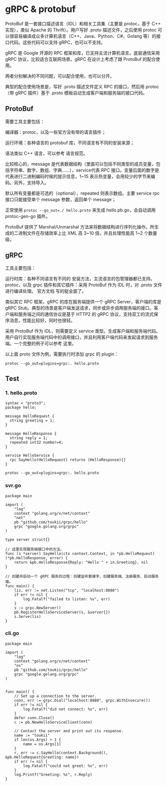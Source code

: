 # gRPC & protobuf

ProtoBuf 是一套接口描述语言（IDL）和相关工具集（主要是 protoc，基于 C++ 实现），类似 Apache 的 Thrift）。用户写好 .proto 描述文件，之后使用 protoc 可以很容易编译成众多计算机语言（C++、Java、Python、C#、Golang 等）的接口代码。这些代码可以支持 gRPC，也可以不支持。

gRPC 是 Google 开源的 RPC 框架和库，已支持主流计算机语言。底层通信采用 gRPC 协议，比较适合互联网场景。gRPC 在设计上考虑了跟 ProtoBuf 的配合使用。

两者分别解决的不同问题，可以配合使用，也可以分开。

典型的配合使用场景是，写好 .proto 描述文件定义 RPC 的接口，然后用 protoc（带 gRPC 插件）基于 .proto 模板自动生成客户端和服务端的接口代码。

## ProtoBuf

需要工具主要包括：

编译器：protoc，以及一些官方没有带的语言插件；

运行环境：各种语言的 protobuf 库，不同语言有不同的安装来源；

语法类似 C++ 语言，可以参考 语言规范。

比较核心的，message 是代表数据结构（里面可以包括不同类型的成员变量，包括字符串、数字、数组、字典……），service代表 RPC 接口。变量后面的数字是代表进行二进制编码时候的提示信息，1~15 表示热变量，会用较少的字节来编码。另外，支持导入。

默认所有变量都是可选的（optional），repeated 则表示数组。主要 service rpc 接口只能接受单个 message 参数，返回单个 message；

正常使用 `protoc --go_out=./ hello.proto` 来生成 hello.pb.go，会自动调用 protoc-gen-go 插件。

ProtoBuf 提供了 Marshal/Unmarshal 方法来将数据结构进行序列化操作。所生成的二进制文件在存储效率上比 XML 高 3~10 倍，并且处理性能高 1~2 个数量级。

## gRPC

工具主要包括：

运行时库：各种不同语言有不同的 安装方法，主流语言的包管理器都已支持。
protoc，以及 grpc 插件和其它插件：采用 ProtoBuf 作为 IDL 时，对 .proto 文件进行编译处理。
官方文档 写的挺全面了。

类似其它 RPC 框架，gRPC 的库在服务端提供一个 gRPC Server，客户端的库是 gRPC Stub。典型的场景是客户端发送请求，同步或异步调用服务端的接口。客户端和服务端之间的通信协议是基于 HTTP2 的 gRPC 协议，支持双工的流式保序消息，性能比较好，同时也很轻。

采用 ProtoBuf 作为 IDL，则需要定义 service 类型。生成客户端和服务端代码。用户自行实现服务端代码中的调用接口，并且利用客户端代码来发起请求到服务端。一个完整的例子可以参考 这里。

以上面 proto 文件为例，需要执行时添加 grpc 的 plugin：

`protoc --go_out=plugins=grpc:. hello.proto`


## Test

### 1. hello.proto

```
syntax = "proto3";
package hello;

message HelloRequest {
  string greeting = 1;
}

message HelloResponse {
  string reply = 1;
  repeated int32 number=4;
}

service HelloService {
  rpc SayHello(HelloRequest) returns (HelloResponse){}
}
```

`protoc --go_out=plugins=grpc:. hello.proto`

### svr.go

```
package main

import (
	"log"
	context "golang.org/x/net/context"
	"net"
	pb "github.com/toukii/grpc/hello"
	grpc "google.golang.org/grpc"
)

type server struct{}

// 这里实现服务端接口中的方法。
func (s *server) SayHello(ctx context.Context, in *pb.HelloRequest) (*pb.HelloResponse, error) {
    return &pb.HelloResponse{Reply: "Hello " + in.Greeting}, nil
}

// 创建并启动一个 gRPC 服务的过程：创建监听套接字、创建服务端、注册服务、启动服务端。
func main() {
    lis, err := net.Listen("tcp", "localhost:8080")
    if err != nil {
        log.Fatalf("failed to listen: %v", err)
    }
    s := grpc.NewServer()
    pb.RegisterHelloServiceServer(s, &server{})
    s.Serve(lis)
}
```

### cli.go

```
package main

import (
    "log"
    context "golang.org/x/net/context"
    "os"
    pb "github.com/toukii/grpc/hello"
    grpc "google.golang.org/grpc"
)


func main() {
    // Set up a connection to the server.
    conn, err := grpc.Dial("localhost:8080", grpc.WithInsecure())
    if err != nil {
        log.Fatalf("did not connect: %v", err)
    }
    defer conn.Close()
    c := pb.NewHelloServiceClient(conn)

    // Contact the server and print out its response.
    name := "toukii"
    if len(os.Args) > 1 {
        name = os.Args[1]
    }
    r, err := c.SayHello(context.Background(), &pb.HelloRequest{Greeting: name})
    if err != nil {
        log.Fatalf("could not greet: %v", err)
    }
    log.Printf("Greeting: %s", r.Reply)
}
```